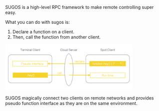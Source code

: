 SUGOS is a high-level RPC framework to make remote controlling super easy.

What you can do with sugos is:

1. Declare a function on a client.
2. Then, call the function from another client.

<img src="assets/images/sugos-overview.jpeg" 
    alt="Over view"
    height="148"
    style="height:148px"
/>

SUGOS magically connect two clients on remote networks and provides pseudo function interface as they are on the same environment.
 